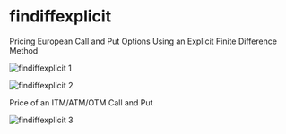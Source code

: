 # findiffexplicit

Pricing European Call and Put Options Using an Explicit Finite Difference Method

![findiffexplicit 1](https://github.com/js2nijjar/findiffexplicit/assets/141672092/c5ccbe84-51e7-4c70-a2ad-87bd49d99eed)

![findiffexplicit 2](https://github.com/js2nijjar/findiffexplicit/assets/141672092/4d1ad398-31fe-408f-a26e-50a2a30436af)

Price of an ITM/ATM/OTM Call and Put 

![findiffexplicit 3](https://github.com/js2nijjar/findiffexplicit/assets/141672092/1aeba600-ff93-432e-b036-4b773598d7a7)

